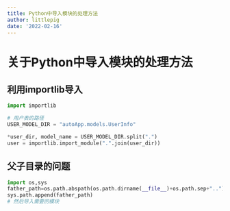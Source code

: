 ```yaml
---
title: Python中导入模块的处理方法
author: littlepig
date: '2022-02-16'
---
```


# 关于Python中导入模块的处理方法

## 利用importlib导入 
```python
import importlib

# 用户表的路径
USER_MODEL_DIR = "autoApp.models.UserInfo"

*user_dir, model_name = USER_MODEL_DIR.split(".")
user = importlib.import_module(".".join(user_dir))
```

## 父子目录的问题
```python
import os,sys
father_path=os.path.abspath(os.path.dirname(__file__)+os.path.sep+"..")
sys.path.append(father_path)
# 然后导入需要的模块
```